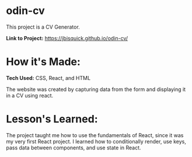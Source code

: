 # odin-cv

This project is a CV Generator.

**Link to Project:** https://jbisquick.github.io/odin-cv/

# How it's Made:

**Tech Used:** CSS, React, and HTML

The website was created by capturing data from the form and displaying it in a CV using react.

# Lesson's Learned:

The project taught me how to use the fundamentals of React, since it was my very first React project. I learned how to conditionally render, use keys, pass data between components, and use state in React.
